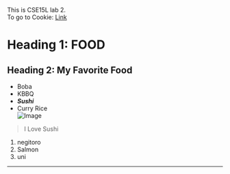 This is CSE15L lab 2.          
To go to Cookie:
[Link](https://hiro-229.github.io/cse15l-lab-reports/cookie.html)      

# Heading 1: FOOD
## Heading 2: My Favorite Food
* Boba
* KBBQ
* ***Sushi***      
* Curry Rice         
![Image](https://rimage.gnst.jp/livejapan.com/public/article/detail/a/00/00/a0000370/img/basic/a0000370_main.jpg?20201002142956&q=80&rw=750&rh=536)       
> I Love Sushi     
1. negitoro
2. Salmon
3. uni        
---
 
